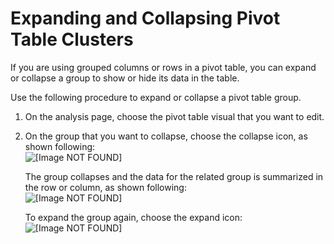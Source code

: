# Expanding and Collapsing Pivot Table Clusters<a name="expanding-and-collapsing-clusters"></a>

If you are using grouped columns or rows in a pivot table, you can expand or collapse a group to show or hide its data in the table\.

Use the following procedure to expand or collapse a pivot table group\.

1. On the analysis page, choose the pivot table visual that you want to edit\.

1. On the group that you want to collapse, choose the collapse icon, as shown following:  
![\[Image NOT FOUND\]](http://docs.aws.amazon.com/quicksight/latest/user/images/pivot-table-collapse.png)

   The group collapses and the data for the related group is summarized in the row or column, as shown following:  
![\[Image NOT FOUND\]](http://docs.aws.amazon.com/quicksight/latest/user/images/pivot-table-collapsed.png)

   To expand the group again, choose the expand icon:  
![\[Image NOT FOUND\]](http://docs.aws.amazon.com/quicksight/latest/user/images/pivot-table-expand.png)